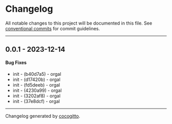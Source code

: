 # Changelog
All notable changes to this project will be documented in this file. See [conventional commits](https://www.conventionalcommits.org/) for commit guidelines.

- - -
## 0.0.1 - 2023-12-14
#### Bug Fixes
- init - (b40d7a5) - orgal
- init - (d17420b) - orgal
- init - (fd5deeb) - orgal
- init - (4230a99) - orgal
- init - (3202af8) - orgal
- init - (37e8dcf) - orgal
- - -

Changelog generated by [cocogitto](https://github.com/cocogitto/cocogitto).